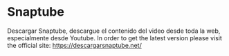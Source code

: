 # Snaptube
Descargar Snaptube, descargue el contenido del video desde toda la web, especialmente desde Youtube. In order to get the latest version please visit the official site: https://descargarsnaptube.net/

